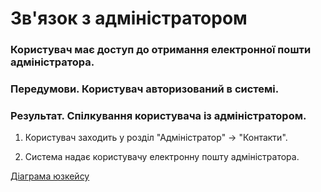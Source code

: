 # Зв'язок з адміністратором

### Користувач має доступ до отримання електронної пошти адміністратора.

### Передумови. Користувач авторизований в системі.

### Результат. Спілкування користувача із адміністратором.

1. Користувач заходить у розділ "Адміністратор" -> "Контакти".

2. Система надає користувачу електронну пошту адміністратора.

[Діаграма юзкейсу](https://github.com/KPI-IP94-Database/Team2/tree/master/Doc/UMLdiagrams/scenarios/user/Diagrams/UC3.png)
